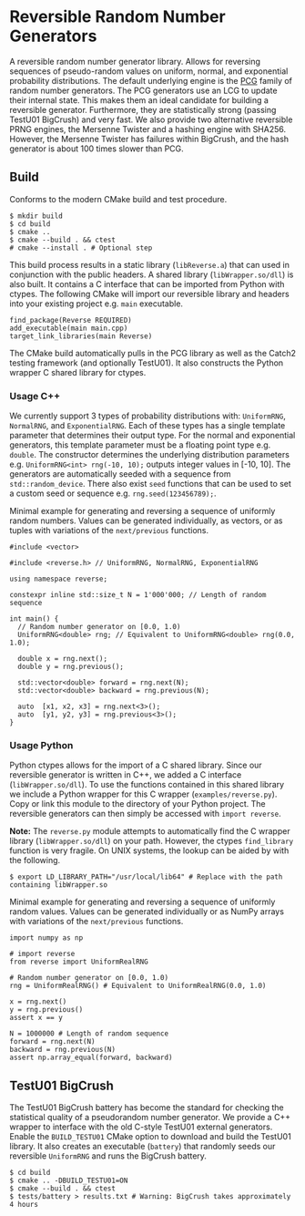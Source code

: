 # Reversible Random Number Generators

A reversible random number generator library. Allows for reversing sequences of
pseudo-random values on uniform, normal, and exponential probability
distributions. The default underlying engine is the
[PCG](https://www.pcg-random.org/index.html) family of random number generators.
The PCG generators use an LCG to update their internal state. This makes them an
ideal candidate for building a reversible generator. Furthermore, they are
statistically strong (passing TestU01 BigCrush) and very fast. We also provide
two alternative reversible PRNG engines, the Mersenne Twister and a hashing
engine with SHA256. However, the Mersenne Twister has failures within BigCrush,
and the hash generator is about 100 times slower than PCG.

## Build

Conforms to the modern CMake build and test procedure.

```
$ mkdir build
$ cd build
$ cmake ..
$ cmake --build . && ctest
# cmake --install . # Optional step
```

This build process results in a static library (`libReverse.a`) that can used
in conjunction with the public headers. A shared library (`libWrapper.so/dll`)
is also built. It contains a C interface that can be imported from Python with
ctypes. The following CMake will import our reversible library and headers
into your existing project e.g. `main` executable.

```
find_package(Reverse REQUIRED)
add_executable(main main.cpp)
target_link_libraries(main Reverse)
```

The CMake build automatically pulls in the PCG library as well as the Catch2
testing framework (and optionally TestU01). It also constructs the Python
wrapper C shared library for ctypes.

### Usage C++

We currently support 3 types of probability distributions with: `UniformRNG`,
`NormalRNG`, and `ExponentialRNG`. Each of these types has a single template
parameter that determines their output type. For the normal and exponential
generators, this template parameter must be a floating point type e.g.
`double`. The constructor determines the underlying distribution parameters
e.g. `UniformRNG<int> rng(-10, 10);` outputs integer values in [-10, 10]. The
generators are automatically seeded with a sequence from `std::random_device`.
There also exist `seed` functions that can be used to set a custom seed or
sequence e.g. `rng.seed(123456789);`.

Minimal example for generating and reversing a sequence of uniformly random
numbers. Values can be generated individually, as vectors, or as tuples with
variations of the `next/previous` functions.

```
#include <vector>

#include <reverse.h> // UniformRNG, NormalRNG, ExponentialRNG

using namespace reverse;

constexpr inline std::size_t N = 1'000'000; // Length of random sequence

int main() {
  // Random number generator on [0.0, 1.0)
  UniformRNG<double> rng; // Equivalent to UniformRNG<double> rng(0.0, 1.0);

  double x = rng.next();
  double y = rng.previous();

  std::vector<double> forward = rng.next(N);
  std::vector<double> backward = rng.previous(N);

  auto  [x1, x2, x3] = rng.next<3>();
  auto  [y1, y2, y3] = rng.previous<3>();
}
```

### Usage Python

Python ctypes allows for the import of a C shared library. Since our reversible
generator is written in C++, we added a C interface (`libWrapper.so/dll`). To
use the functions contained in this shared library we include a Python wrapper for
this C wrapper (`examples/reverse.py`). Copy or link this module to the directory
of your Python project. The reversible generators can then simply be accessed with
`import reverse`.

**Note:** The `reverse.py` module attempts to automatically find the C wrapper
library (`libWrapper.so/dll`) on your path. However, the ctypes `find_library`
function is very fragile. On UNIX systems, the lookup can be aided by with the
following.

```
$ export LD_LIBRARY_PATH="/usr/local/lib64" # Replace with the path containing libWrapper.so
```

Minimal example for generating and reversing a sequence of uniformly random values.
Values can be generated individually or as NumPy arrays with variations of the
`next/previous` functions.

```
import numpy as np

# import reverse
from reverse import UniformRealRNG

# Random number generator on [0.0, 1.0)
rng = UniformRealRNG() # Equivalent to UniformRealRNG(0.0, 1.0)

x = rng.next()
y = rng.previous()
assert x == y

N = 1000000 # Length of random sequence
forward = rng.next(N)
backward = rng.previous(N)
assert np.array_equal(forward, backward)
```

## TestU01 BigCrush

The TestU01 BigCrush battery has become the standard for checking the statistical
quality of a pseudorandom number generator. We provide a C++ wrapper to interface
with the old C-style TestU01 external generators. Enable the `BUILD_TESTU01` CMake
option to download and build the TestU01 library. It also creates an executable
(`battery`) that randomly seeds our reversible `UniformRNG` and runs the BigCrush
battery.

```
$ cd build
$ cmake .. -DBUILD_TESTU01=ON
$ cmake --build . && ctest
$ tests/battery > results.txt # Warning: BigCrush takes approximately 4 hours
```

